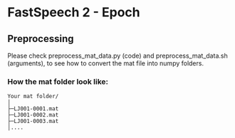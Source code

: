 # FastSpeech 2 - Epoch

## Preprocessing
Please check preprocess_mat_data.py (code) and preprocess_mat_data.sh (arguments), to see how to convert the mat file into numpy folders. 

### How the mat folder look like:
```
Your mat folder/
│
├─LJ001-0001.mat
├─LJ001-0002.mat
├─LJ001-0003.mat
│....
```
